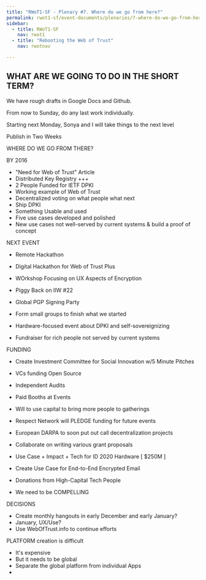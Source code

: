 ```yaml
---
title: "RWoT1-SF - Plenary #7. Where do we go from here?"
permalink: rwot1-sf/event-documents/plenaries/7-where-do-we-go-from-here/
sidebar:
  - title: RWoT1-SF
    nav: rwot1
  - title: "Rebooting the Web of Trust"
    nav: rwotnav

---
```


## WHAT ARE WE GOING TO DO IN THE SHORT TERM?

We have rough drafts in Google Docs and Github.

From now to Sunday, do any last work individually.

Starting next Monday, Sonya and I will take things to the next level

Publish in Two Weeks

WHERE DO WE GO FROM THERE?

BY 2016
- "Need for Web of Trust" Article
- Distributed Key Registry +++
- 2 People Funded for IETF DPKI
- Working example of Web of Trust
- Decentralized voting on what people what next
- Ship DPKI
- Something Usable and used
- Five use cases developed and polished
- New use cases not well-served by current systems & build a proof of concept

NEXT EVENT
- Remote Hackathon
- Digital Hackathon for Web of Trust Plus
- WOrkshop Focusing on UX Aspects of Encryption
- Piggy Back on IIW #22
- Global PGP Signing Party 
- Form small groups to finish what we started
- Hardware-focused event about DPKI and self-sovereignizing

- Fundraiser for rich people not served by current systems

FUNDING
- Create Investment Committee for Social Innovation w/5 Minute Pitches
- VCs funding Open Source
- Independent Audits
- Paid Booths at Events
- Will to use capital to bring more people to gatherings
- Respect Network will PLEDGE funding for future events
- European DARPA to soon put out call decentralization projects
- Collaborate on writing various grant proposals
- Use Case + Impact + Tech for ID 2020 Hardware [ $250M ]
- Create Use Case for End-to-End Encrypted Email
- Donations from High-Capital Tech People

- We need to be COMPELLING

DECISIONS
- Create monthly hangouts in early December and early January?
- January, UX/Use?
- Use WebOfTrust.info to continue efforts

PLATFORM creation is difficult
- It's expensive
- But it needs to be global
- Separate the global platform from individual Apps
- 
